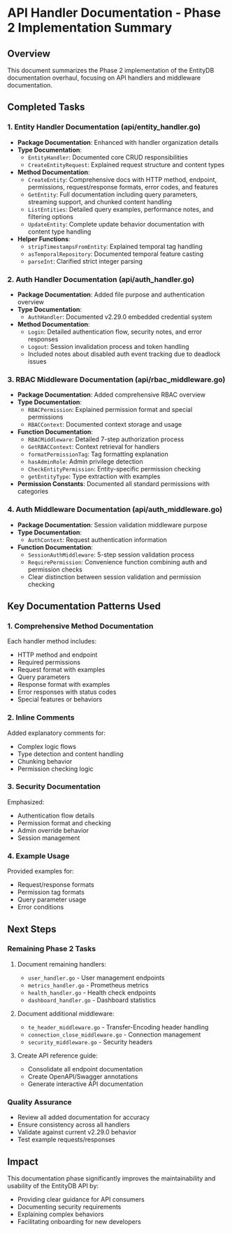 # API Handler Documentation - Phase 2 Implementation Summary

## Overview
This document summarizes the Phase 2 implementation of the EntityDB documentation overhaul, focusing on API handlers and middleware documentation.

## Completed Tasks

### 1. Entity Handler Documentation (api/entity_handler.go)
- **Package Documentation**: Enhanced with handler organization details
- **Type Documentation**: 
  - `EntityHandler`: Documented core CRUD responsibilities
  - `CreateEntityRequest`: Explained request structure and content types
- **Method Documentation**:
  - `CreateEntity`: Comprehensive docs with HTTP method, endpoint, permissions, request/response formats, error codes, and features
  - `GetEntity`: Full documentation including query parameters, streaming support, and chunked content handling
  - `ListEntities`: Detailed query examples, performance notes, and filtering options
  - `UpdateEntity`: Complete update behavior documentation with content type handling
- **Helper Functions**:
  - `stripTimestampsFromEntity`: Explained temporal tag handling
  - `asTemporalRepository`: Documented temporal feature casting
  - `parseInt`: Clarified strict integer parsing

### 2. Auth Handler Documentation (api/auth_handler.go)
- **Package Documentation**: Added file purpose and authentication overview
- **Type Documentation**:
  - `AuthHandler`: Documented v2.29.0 embedded credential system
- **Method Documentation**:
  - `Login`: Detailed authentication flow, security notes, and error responses
  - `Logout`: Session invalidation process and token handling
  - Included notes about disabled auth event tracking due to deadlock issues

### 3. RBAC Middleware Documentation (api/rbac_middleware.go)
- **Package Documentation**: Added comprehensive RBAC overview
- **Type Documentation**:
  - `RBACPermission`: Explained permission format and special permissions
  - `RBACContext`: Documented context storage and usage
- **Function Documentation**:
  - `RBACMiddleware`: Detailed 7-step authorization process
  - `GetRBACContext`: Context retrieval for handlers
  - `formatPermissionTag`: Tag formatting explanation
  - `hasAdminRole`: Admin privilege detection
  - `CheckEntityPermission`: Entity-specific permission checking
  - `getEntityType`: Type extraction with examples
- **Permission Constants**: Documented all standard permissions with categories

### 4. Auth Middleware Documentation (api/auth_middleware.go)
- **Package Documentation**: Session validation middleware purpose
- **Type Documentation**:
  - `AuthContext`: Request authentication information
- **Function Documentation**:
  - `SessionAuthMiddleware`: 5-step session validation process
  - `RequirePermission`: Convenience function combining auth and permission checks
  - Clear distinction between session validation and permission checking

## Key Documentation Patterns Used

### 1. Comprehensive Method Documentation
Each handler method includes:
- HTTP method and endpoint
- Required permissions
- Request format with examples
- Query parameters
- Response format with examples
- Error responses with status codes
- Special features or behaviors

### 2. Inline Comments
Added explanatory comments for:
- Complex logic flows
- Type detection and content handling
- Chunking behavior
- Permission checking logic

### 3. Security Documentation
Emphasized:
- Authentication flow details
- Permission format and checking
- Admin override behavior
- Session management

### 4. Example Usage
Provided examples for:
- Request/response formats
- Permission tag formats
- Query parameter usage
- Error conditions

## Next Steps

### Remaining Phase 2 Tasks
1. Document remaining handlers:
   - `user_handler.go` - User management endpoints
   - `metrics_handler.go` - Prometheus metrics
   - `health_handler.go` - Health check endpoints
   - `dashboard_handler.go` - Dashboard statistics

2. Document additional middleware:
   - `te_header_middleware.go` - Transfer-Encoding header handling
   - `connection_close_middleware.go` - Connection management
   - `security_middleware.go` - Security headers

3. Create API reference guide:
   - Consolidate all endpoint documentation
   - Create OpenAPI/Swagger annotations
   - Generate interactive API documentation

### Quality Assurance
- Review all added documentation for accuracy
- Ensure consistency across all handlers
- Validate against current v2.29.0 behavior
- Test example requests/responses

## Impact
This documentation phase significantly improves the maintainability and usability of the EntityDB API by:
- Providing clear guidance for API consumers
- Documenting security requirements
- Explaining complex behaviors
- Facilitating onboarding for new developers